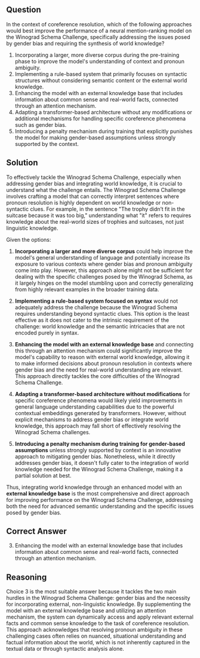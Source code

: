 ## Question
In the context of coreference resolution, which of the following approaches would best improve the performance of a neural mention-ranking model on the Winograd Schema Challenge, specifically addressing the issues posed by gender bias and requiring the synthesis of world knowledge?

1. Incorporating a larger, more diverse corpus during the pre-training phase to improve the model's understanding of context and pronoun ambiguity.
2. Implementing a rule-based system that primarily focuses on syntactic structures without considering semantic content or the external world knowledge.
3. Enhancing the model with an external knowledge base that includes information about common sense and real-world facts, connected through an attention mechanism.
4. Adapting a transformer-based architecture without any modifications or additional mechanisms for handling specific coreference phenomena such as gender bias.
5. Introducing a penalty mechanism during training that explicitly punishes the model for making gender-based assumptions unless strongly supported by the context.

## Solution
To effectively tackle the Winograd Schema Challenge, especially when addressing gender bias and integrating world knowledge, it is crucial to understand what the challenge entails. The Winograd Schema Challenge involves crafting a model that can correctly interpret sentences where pronoun resolution is highly dependent on world knowledge or non-syntactic clues. For example, in the sentence "The trophy didn’t fit in the suitcase because it was too big," understanding what "it" refers to requires knowledge about the real-world sizes of trophies and suitcases, not just linguistic knowledge.

Given the options:

1. **Incorporating a larger and more diverse corpus** could help improve the model's general understanding of language and potentially increase its exposure to various contexts where gender bias and pronoun ambiguity come into play. However, this approach alone might not be sufficient for dealing with the specific challenges posed by the Winograd Schema, as it largely hinges on the model stumbling upon and correctly generalizing from highly relevant examples in the broader training data.

2. **Implementing a rule-based system focused on syntax** would not adequately address the challenge because the Winograd Schema requires understanding beyond syntactic clues. This option is the least effective as it does not cater to the intrinsic requirement of the challenge: world knowledge and the semantic intricacies that are not encoded purely in syntax.

3. **Enhancing the model with an external knowledge base** and connecting this through an attention mechanism could significantly improve the model's capability to reason with external world knowledge, allowing it to make informed decisions about pronoun resolution in contexts where gender bias and the need for real-world understanding are relevant. This approach directly tackles the core difficulties of the Winograd Schema Challenge.

4. **Adapting a transformer-based architecture without modifications** for specific coreference phenomena would likely yield improvements in general language understanding capabilities due to the powerful contextual embeddings generated by transformers. However, without explicit mechanisms to address gender bias or integrate world knowledge, this approach may fall short of effectively resolving the Winograd Schema challenges.

5. **Introducing a penalty mechanism during training for gender-based assumptions** unless strongly supported by context is an innovative approach to mitigating gender bias. Nonetheless, while it directly addresses gender bias, it doesn't fully cater to the integration of world knowledge needed for the Winograd Schema Challenge, making it a partial solution at best.

Thus, integrating world knowledge through an enhanced model with an **external knowledge base** is the most comprehensive and direct approach for improving performance on the Winograd Schema Challenge, addressing both the need for advanced semantic understanding and the specific issues posed by gender bias.

## Correct Answer
3. Enhancing the model with an external knowledge base that includes information about common sense and real-world facts, connected through an attention mechanism.

## Reasoning
Choice 3 is the most suitable answer because it tackles the two main hurdles in the Winograd Schema Challenge: gender bias and the necessity for incorporating external, non-linguistic knowledge. By supplementing the model with an external knowledge base and utilizing an attention mechanism, the system can dynamically access and apply relevant external facts and common sense knowledge to the task of coreference resolution. This approach acknowledges that resolving pronoun ambiguity in these challenging cases often relies on nuanced, situational understanding and factual information about the world, which is not inherently captured in the textual data or through syntactic analysis alone.